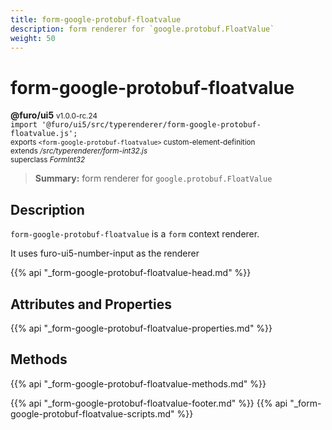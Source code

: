 ```yaml
---
title: form-google-protobuf-floatvalue
description: form renderer for `google.protobuf.FloatValue`
weight: 50
---
```


# form-google-protobuf-floatvalue
**@furo/ui5** <small>v1.0.0-rc.24</small>
<br>`import '@furo/ui5/src/typerenderer/form-google-protobuf-floatvalue.js';`<small>
<br>exports `<form-google-protobuf-floatvalue>` custom-element-definition
<br>extends */src/typerenderer/form-int32.js*
<br>superclass *FormInt32*</small>

> **Summary:** form renderer for `google.protobuf.FloatValue`

## Description

`form-google-protobuf-floatvalue` is a `form` context renderer.

It uses furo-ui5-number-input as the renderer

{{% api "_form-google-protobuf-floatvalue-head.md" %}}

## Attributes and Properties
{{% api "_form-google-protobuf-floatvalue-properties.md" %}}



## Methods
{{% api "_form-google-protobuf-floatvalue-methods.md" %}}





{{% api "_form-google-protobuf-floatvalue-footer.md" %}}
{{% api "_form-google-protobuf-floatvalue-scripts.md" %}}
